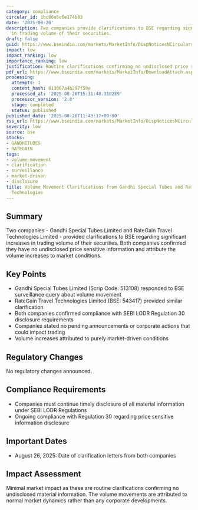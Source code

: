 ```yaml
---
category: compliance
circular_id: 1bc86e5c6e174b83
date: '2025-08-26'
description: Two companies provide clarifications to BSE regarding significant increases
  in trading volume of their securities.
draft: false
guid: https://www.bseindia.com/markets/MarketInfo/DispNoticesNCirculars.aspx?Noticeid={D3616B73-D9E3-4880-B54C-4450577F6512}&noticeno=20250826-16&dt=08/26/2025&icount=16&totcount=56&flag=0
impact: low
impact_ranking: low
importance_ranking: low
justification: Routine clarifications confirming no undisclosed price sensitive information
pdf_url: https://www.bseindia.com/markets/MarketInfo/DownloadAttach.aspx?id=20250826-16&attachedId=5c3a7f76-f127-48e0-8786-07f00ba30284
processing:
  attempts: 1
  content_hash: 813067a4b297f59e
  processed_at: '2025-08-26T15:31:48.318289'
  processor_version: '2.0'
  stage: completed
  status: published
published_date: '2025-08-26T11:43:17+00:00'
rss_url: https://www.bseindia.com/markets/MarketInfo/DispNoticesNCirculars.aspx?Noticeid={D3616B73-D9E3-4880-B54C-4450577F6512}&noticeno=20250826-16&dt=08/26/2025&icount=16&totcount=56&flag=0
severity: low
source: bse
stocks:
- GANDHITUBES
- RATEGAIN
tags:
- volume-movement
- clarification
- surveillance
- market-driven
- disclosure
title: Volume Movement Clarifications from Gandhi Special Tubes and RateGain Travel
  Technologies
---
```


## Summary

Two companies - Gandhi Special Tubes Limited and RateGain Travel Technologies Limited - provided clarifications to BSE regarding significant increases in trading volume of their securities. Both companies confirmed they have no undisclosed price sensitive information and attribute the volume increases to market conditions.

## Key Points

- Gandhi Special Tubes Limited (Scrip Code: 513108) responded to BSE surveillance query about volume movement
- RateGain Travel Technologies Limited (BSE: 543417) provided similar clarification
- Both companies confirmed compliance with SEBI LODR Regulation 30 disclosure requirements
- Companies stated no pending announcements or corporate actions that could impact trading
- Volume increases attributed to purely market-driven conditions

## Regulatory Changes

No regulatory changes announced.

## Compliance Requirements

- Companies must continue timely disclosure of all material information under SEBI LODR Regulations
- Ongoing compliance with Regulation 30 regarding price sensitive information disclosure

## Important Dates

- August 26, 2025: Date of clarification letters from both companies

## Impact Assessment

Minimal market impact as these are routine clarifications confirming no undisclosed material information. The volume movements are attributed to normal market dynamics rather than any corporate developments.
